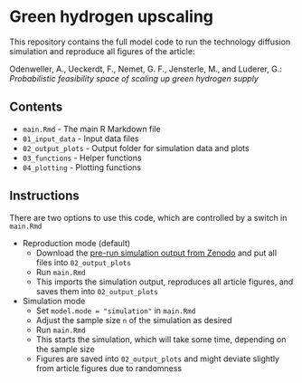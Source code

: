 # Green hydrogen upscaling

This repository contains the full model code to run the technology diffusion simulation and reproduce all figures of the article:

Odenweller, A., Ueckerdt, F., Nemet, G. F., Jensterle, M., and Luderer, G.: *Probabilistic feasibility space of scaling up green hydrogen supply*

## Contents
* `main.Rmd` - The main R Markdown file
* `01_input_data` - Input data files
* `02_output_plots` - Output folder for simulation data and plots
* `03_functions` - Helper functions
* `04_plotting` - Plotting functions

## Instructions
There are two options to use this code, which are controlled by a switch in `main.Rmd`
* Reproduction mode (default)
  * Download the [pre-run simulation output from Zenodo](https://doi.org/10.5281/zenodo.5933122) and put all files into `02_output_plots`
  * Run `main.Rmd`
  * This imports the simulation output, reproduces all article figures, and saves them into `02_output_plots` 
* Simulation mode
  * Set `model.mode = "simulation"` in `main.Rmd`
  * Adjust the sample size `n` of the simulation as desired
  * Run `main.Rmd`
  * This starts the simulation, which will take some time, depending on the sample size
  * Figures are saved into `02_output_plots` and might deviate slightly from article figures due to randomness